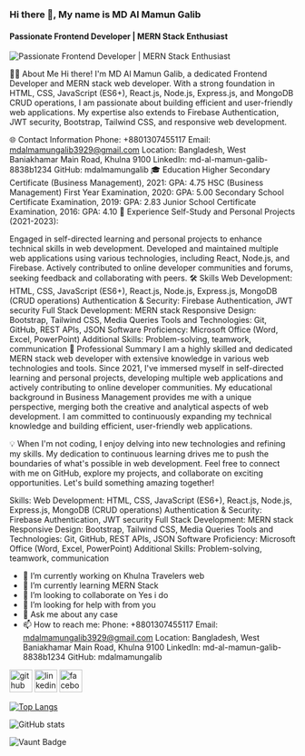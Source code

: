 ### Hi there 👋, My name is MD Al Mamun Galib
#### Passionate Frontend Developer | MERN Stack Enthusiast
![Passionate Frontend Developer | MERN Stack Enthusiast](https://scontent.fdac152-1.fna.fbcdn.net/v/t39.30808-6/445034371_122150029574186699_7679861740284660681_n.jpg?stp=dst-jpg_p180x540&_nc_cat=100&ccb=1-7&_nc_sid=5f2048&_nc_ohc=dQLI4QrdJacQ7kNvgGoDaTx&_nc_ht=scontent.fdac152-1.fna&oh=00_AYDVBXOSiz8OeasuODikNO4Um1parfcYML1ns_wnN4xNLw&oe=6669DEE1)

👨‍💻 About Me
Hi there! I'm MD Al Mamun Galib, a dedicated Frontend Developer and MERN stack web developer. With a strong foundation in HTML, CSS, JavaScript (ES6+), React.js, Node.js, Express.js, and MongoDB CRUD operations, I am passionate about building efficient and user-friendly web applications. My expertise also extends to Firebase Authentication, JWT security, Bootstrap, Tailwind CSS, and responsive web development.

🌐 Contact Information
Phone: +8801307455117
Email: mdalmamungalib3929@gmail.com
Location: Bangladesh, West Baniakhamar Main Road, Khulna 9100
LinkedIn: md-al-mamun-galib-8838b1234
GitHub: mdalmamungalib
🎓 Education
Higher Secondary Certificate (Business Management), 2021: GPA: 4.75
HSC (Business Management) First Year Examination, 2020: GPA: 5.00
Secondary School Certificate Examination, 2019: GPA: 2.83
Junior School Certificate Examination, 2016: GPA: 4.10
💼 Experience
Self-Study and Personal Projects (2021-2023):

Engaged in self-directed learning and personal projects to enhance technical skills in web development.
Developed and maintained multiple web applications using various technologies, including React, Node.js, and Firebase.
Actively contributed to online developer communities and forums, seeking feedback and collaborating with peers.
🛠️ Skills
Web Development: HTML, CSS, JavaScript (ES6+), React.js, Node.js, Express.js, MongoDB (CRUD operations)
Authentication & Security: Firebase Authentication, JWT security
Full Stack Development: MERN stack
Responsive Design: Bootstrap, Tailwind CSS, Media Queries
Tools and Technologies: Git, GitHub, REST APIs, JSON
Software Proficiency: Microsoft Office (Word, Excel, PowerPoint)
Additional Skills: Problem-solving, teamwork, communication
🚀 Professional Summary
I am a highly skilled and dedicated MERN stack web developer with extensive knowledge in various web technologies and tools. Since 2021, I've immersed myself in self-directed learning and personal projects, developing multiple web applications and actively contributing to online developer communities. My educational background in Business Management provides me with a unique perspective, merging both the creative and analytical aspects of web development. I am committed to continuously expanding my technical knowledge and building efficient, user-friendly web applications.

💡 When I'm not coding, I enjoy delving into new technologies and refining my skills. My dedication to continuous learning drives me to push the boundaries of what's possible in web development. Feel free to connect with me on GitHub, explore my projects, and collaborate on exciting opportunities. Let's build something amazing together!

Skills: Web Development: HTML, CSS, JavaScript (ES6+), React.js, Node.js, Express.js, MongoDB (CRUD operations) Authentication & Security: Firebase Authentication, JWT security Full Stack Development: MERN stack Responsive Design: Bootstrap, Tailwind CSS, Media Queries Tools and Technologies: Git, GitHub, REST APIs, JSON Software Proficiency: Microsoft Office (Word, Excel, PowerPoint) Additional Skills: Problem-solving, teamwork, communication

- 🔭 I’m currently working on Khulna Travelers web 
- 🌱 I’m currently learning MERN Stack 
- 👯 I’m looking to collaborate on Yes i do 
- 🤔 I’m looking for help with from you 
- 💬 Ask me about any case 
- 📫 How to reach me: Phone: +8801307455117 Email: mdalmamungalib3929@gmail.com Location: Bangladesh, West Baniakhamar Main Road, Khulna 9100 LinkedIn: md-al-mamun-galib-8838b1234 GitHub: mdalmamungalib 


[<img src='https://cdn.jsdelivr.net/npm/simple-icons@3.0.1/icons/github.svg' alt='github' height='40'>](https://github.com/https://github.com/mdalmamungalib)  [<img src='https://cdn.jsdelivr.net/npm/simple-icons@3.0.1/icons/linkedin.svg' alt='linkedin' height='40'>](https://www.linkedin.com/in/https://www.linkedin.com/in/md-al-mamun-galib//)  [<img src='https://cdn.jsdelivr.net/npm/simple-icons@3.0.1/icons/facebook.svg' alt='facebook' height='40'>](https://www.facebook.com/https://www.facebook.com/profile.php?id=61555600984702)  

[![Top Langs](https://github-readme-stats.vercel.app/api/top-langs/?username=https://github.com/mdalmamungalib)](https://github.com/anuraghazra/github-readme-stats)

![GitHub stats](https://github-readme-stats.vercel.app/api?username=https://github.com/mdalmamungalib&show_icons=true)  

![Vaunt Badge](https://api.vaunt.dev/v1/github/entities/https://github.com/mdalmamungalib/contributions?format=svg&private=false)  

